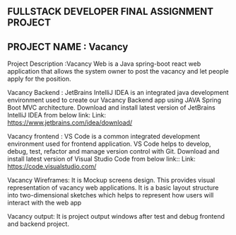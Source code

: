 FULLSTACK DEVELOPER FINAL ASSIGNMENT PROJECT
----------------------------------------------------------------------

PROJECT NAME : Vacancy 
----------------------------------------------------------------------
Project Description :Vacancy Web is a Java spring-boot react web application that allows the system owner to post the vacancy and let people apply for the position.


Vacancy Backend  : 
JetBrains IntelliJ IDEA is an integrated java development environment used to create our Vacancy Backend app using JAVA Spring Boot MVC architecture. Download and install latest version of JetBrains IntelliJ IDEA from below link:
Link: https://www.jetbrains.com/idea/download/

Vacancy frontend :
VS Code is a common integrated development environment used for frontend application. VS Code helps to develop, debug, test, refactor and manage version control with Git. Download and install latest version of Visual Studio Code from below link::
Link: https://code.visualstudio.com/	

Vacancy Wireframes:
It is Mockup screens design.
This provides visual representation of vacancy web applications. It is a basic layout structure into two-dimensional sketches which helps to represent how users will interact with the web app

Vacancy output:
It is project output windows after test and debug frontend and backend project.
